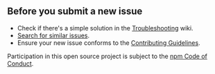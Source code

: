 


























































































































































































































<extoc></extoc>

## Before you submit a new issue

* Check if there's a simple solution in the
  [Troubleshooting](https://github.com/npm/npm/wiki/Troubleshooting)
  wiki.
* [Search for similar
  issues](https://github.com/npm/npm/search?q=Similar%20issues&type=Issues).
* Ensure your new issue conforms to the [Contributing
  Guidelines](https://github.com/npm/npm/wiki/Contributing-Guidelines).

Participation in this open source project is subject to the [npm Code
of Conduct](http://www.npmjs.com/policies/conduct).
